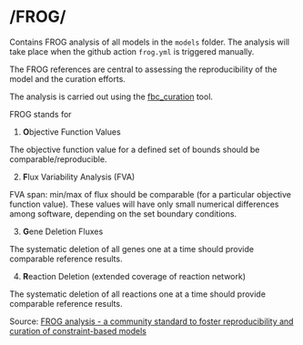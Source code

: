 # /FROG/

Contains FROG analysis of all models in the `models` folder. The analysis will take place when the github action `frog.yml` is triggered manually. 

The FROG references are central to assessing the reproducibility of the model and the curation efforts.

The analysis is carried out using the [fbc_curation](https://github.com/matthiaskoenig/fbc_curation) tool.

FROG stands for 
1. **O**bjective Function Values

The objective function value for a defined set of bounds should be comparable/reproducible.

2. **F**lux Variability Analysis (FVA)

FVA span: min/max of flux should be comparable (for a particular objective function value). These values will have only small numerical differences among software, depending on the set boundary conditions.

3. **G**ene Deletion Fluxes

The systematic deletion of all genes one at a time should provide comparable reference results.

4. **R**eaction Deletion (extended coverage of reaction network)

The systematic deletion of all reactions one at a time should provide comparable reference results.

Source: [FROG analysis - a community standard to foster reproducibility and curation of constraint-based models](https://www.ebi.ac.uk/biomodels/curation/fbc)
